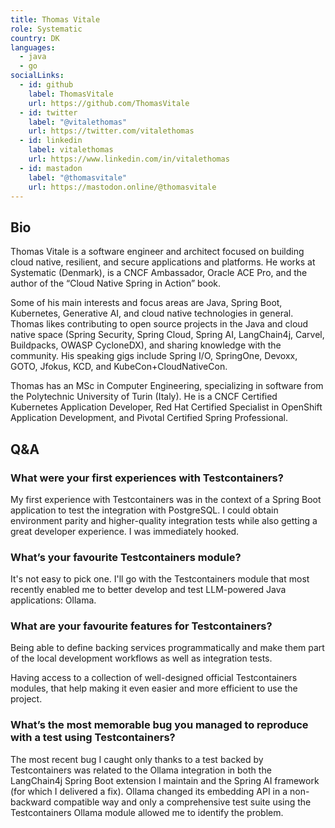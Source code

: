 ```yaml
---
title: Thomas Vitale
role: Systematic
country: DK
languages:
  - java
  - go
socialLinks:
  - id: github
    label: ThomasVitale
    url: https://github.com/ThomasVitale
  - id: twitter
    label: "@vitalethomas"
    url: https://twitter.com/vitalethomas
  - id: linkedin
    label: vitalethomas
    url: https://www.linkedin.com/in/vitalethomas
  - id: mastadon
    label: "@thomasvitale"
    url: https://mastodon.online/@thomasvitale
---
```

## Bio
Thomas Vitale is a software engineer and architect focused on building cloud native, resilient, and secure applications and platforms. He works at Systematic (Denmark), is a CNCF Ambassador, Oracle ACE Pro, and the author of the “Cloud Native Spring in Action” book.

Some of his main interests and focus areas are Java, Spring Boot, Kubernetes, Generative AI, and cloud native technologies in general. Thomas likes contributing to open source projects in the Java and cloud native space (Spring Security, Spring Cloud, Spring AI, LangChain4j, Carvel, Buildpacks, OWASP CycloneDX), and sharing knowledge with the community. His speaking gigs include Spring I/O, SpringOne, Devoxx, GOTO, Jfokus, KCD, and KubeCon+CloudNativeCon.

Thomas has an MSc in Computer Engineering, specializing in software from the Polytechnic University of Turin (Italy). He is a CNCF Certified Kubernetes Application Developer, Red Hat Certified Specialist in OpenShift Application Development, and Pivotal Certified Spring Professional.

## Q&A
### What were your first experiences with Testcontainers?
My first experience with Testcontainers was in the context of a Spring Boot application to test the integration with PostgreSQL. I could obtain environment parity and higher-quality integration tests while also getting a great developer experience. I was immediately hooked.

### What’s your favourite Testcontainers module?
It's not easy to pick one. I'll go with the Testcontainers module that most recently enabled me to better develop and test LLM-powered Java applications: Ollama.

### What are your favourite features for Testcontainers?
Being able to define backing services programmatically and make them part of the local development workflows as well as integration tests.

Having access to a collection of well-designed official Testcontainers modules, that help making it even easier and more efficient to use the project.

### What’s the most memorable bug you managed to reproduce with a test using Testcontainers?
The most recent bug I caught only thanks to a test backed by Testcontainers was related to the Ollama integration in both the LangChain4j Spring Boot extension I maintain and the Spring AI framework (for which I delivered a fix). Ollama changed its embedding API in a non-backward compatible way and only a comprehensive test suite using the Testcontainers Ollama module allowed me to identify the problem.